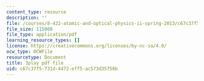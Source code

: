 ```yaml
---
content_type: resource
description: ''
file: /courses/8-422-atomic-and-optical-physics-ii-spring-2013/c67c37f5731d4472eff5ac573d35756b_vyDnTx4gTis.pdf
file_size: 115060
file_type: application/pdf
learning_resource_types: []
license: https://creativecommons.org/licenses/by-nc-sa/4.0/
ocw_type: OCWFile
resourcetype: Document
title: 3play pdf file
uid: c67c37f5-731d-4472-eff5-ac573d35756b
---
```


